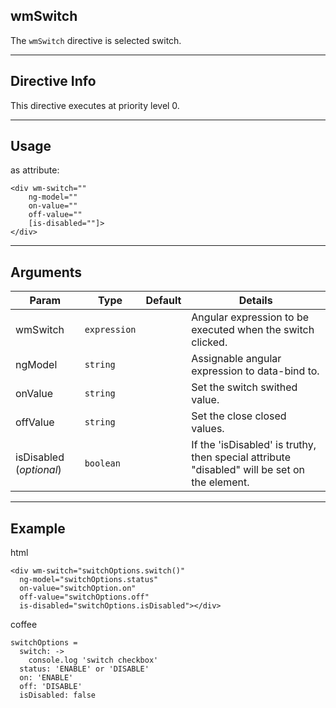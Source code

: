 ## wmSwitch
The `wmSwitch` directive is selected switch.

---

## Directive Info
This directive executes at priority level 0.

---

## Usage
as attribute:
```
<div wm-switch=""
    ng-model=""
    on-value=""
    off-value=""
    [is-disabled=""]>
</div>
```
---

## Arguments
Param | Type | Default | Details
----- | ---- | ------ | ----
wmSwitch                | `expression` |  | Angular expression to be executed when the switch clicked.
ngModel                 | `string`     |  | Assignable angular expression to data-bind to.
onValue                 | `string`     |  | Set the switch swithed value.
offValue                | `string`     |  | Set the close closed values.
isDisabled (*optional*) | `boolean`    |  | If the 'isDisabled' is truthy, then special attribute "disabled" will be set on the element.

---

## Example
html
```
<div wm-switch="switchOptions.switch()"
  ng-model="switchOptions.status"
  on-value="switchOption.on" 
  off-value="switchOptions.off"
  is-disabled="switchOptions.isDisabled"></div>
```

coffee
```
switchOptions =
  switch: ->
    console.log 'switch checkbox'
  status: 'ENABLE' or 'DISABLE'
  on: 'ENABLE'
  off: 'DISABLE'
  isDisabled: false
```
